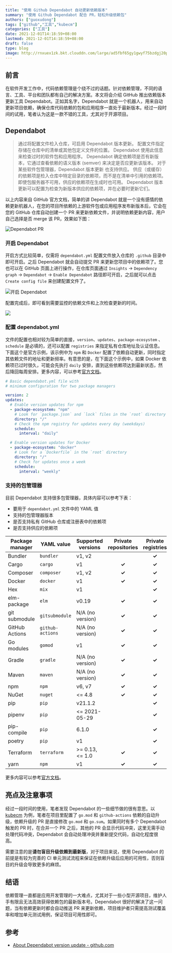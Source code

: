 ```yaml
---
title: "使用 Github Dependabot 自动更新依赖版本"
summary: "使用 Github Dependabot 配合 PR，轻松升级依赖包"
authors: ["guoxudong"]
tags: ["github","工具","kubecm"]
categories: ["工具"]
date: 2021-12-01T14:18:59+08:00
lastmod: 2021-12-01T14:18:59+08:00
draft: false
type: blog
image: http://rnxuex1zk.bkt.clouddn.com/large/ad5fbf65gy1gwyf75bzdgj20p00anq9w.jpg
---
```

## 前言

在软件开发工作中，代码依赖管理是个绕不过的话题。针对依赖管理，不同的语言、工具、平台和团队都有自己的解决方案。本文将会介绍 GitHub 推出依赖版本更新工具 Dependabot。正如其名字，Dependabot 就是一个机器人，用来自动更新项目依赖，确保仓库代码依赖的包和应用程序一直处于最新版本。经过一段时间的试用，笔者认为这是一款不错的工具，尤其对于开源项目。

## Dependabot

> 通过将配置文件检入仓库，可启用 Dependabot 版本更新。 配置文件指定存储在仓库中的清单或其他包定义文件的位置。 Dependabot 使用此信息来检查过时的软件包和应用程序。 Dependabot 确定依赖项是否有新版本，它通过查看依赖的语义版本 (semver) 来决定是否应更新该版本。 对于某些软件包管理器，Dependabot 版本更新 也支持供应。 供应（或缓存）的依赖项是检入仓库中特定目录的依赖项，而不是在清单中引用的依赖项。 即使包服务器不可用，供应的依赖项在生成时也可用。 Dependabot 版本更新可以配置为检查为新版本供应的依赖项，并在必要时更新它们。

以上内容来自 GitHub 官方文档，简单的讲 Dependabot 就是一个没有感情的依赖更新机器人，在您的项目所依赖的上游软件包或应用程序发布新版本后，它会在您的 GitHub 仓库自动创建一个 PR 来更新依赖文件，并说明依赖更新内容，用户自己选择是否 merge 该 PR，效果如下图：

![Dependabot PR](http://rnxuex1zk.bkt.clouddn.com/large/ad5fbf65gy1gwybrb0l31j21z0144tud.jpg)

### 开启 Dependabot

开启方式比较简单，仅需将 `dependabot.yml` 配置文件放入仓库的 `.github` 目录中即可开启。之后 Dependabot 就会自动提交 PR 来更新您项目中的依赖项了。您也可以在 GitHub 页面上进行操作，在仓库页面通过 `Insights` -> `Dependency graph` -> `Dependabot` -> `Enable Dependabot` 路径即可开启，之后就可以点击 `Create config file` 来创建配置文件了。

![开启 Dependabot](http://rnxuex1zk.bkt.clouddn.com/large/ad5fbf65gy1gwyc6ro8brj21zq0vathl.jpg)

配置完成后，即可看到需要监控的依赖文件和上次检查更新的时间。

![](http://rnxuex1zk.bkt.clouddn.com/large/ad5fbf65gy1gwycg01mi7j21wo0ke11x.jpg)

### 配置 dependabot.yml

文件的配置也相对较为简单的直接，`version`、`updates`、`package-ecosystem` 、`schedule` 是必填的，还可以配置 `registries` 来指定私有仓库地址及认证信息。下面这个是官方示例，该示例中为 `npm` 和 `Docker` 配置了依赖自动更新，同时指定其依赖文件的地址和更新频率。有意思的是，在下面这个示例中，如果 Docker 依赖项已过时很久，可能会先执行 `daily` 安排，直到这些依赖项达到最新状态，然后降回每周安排。更多内容，可以参考[官方文档](https://docs.github.com/en/code-security/supply-chain-security/keeping-your-dependencies-updated-automatically/configuration-options-for-dependency-updates)。

```yaml
# Basic dependabot.yml file with
# minimum configuration for two package managers

version: 2
updates:
  # Enable version updates for npm
  - package-ecosystem: "npm"
    # Look for `package.json` and `lock` files in the `root` directory
    directory: "/"
    # Check the npm registry for updates every day (weekdays)
    schedule:
      interval: "daily"

  # Enable version updates for Docker
  - package-ecosystem: "docker"
    # Look for a `Dockerfile` in the `root` directory
    directory: "/"
    # Check for updates once a week
    schedule:
      interval: "weekly"
```

### 支持的包管理器

目前 Dependabot 支持很多包管理器，具体内容可以参考下表：

- 要用于 `dependabot.yml` 文件中的 YAML 值
- 支持的包管理器版本
- 是否支持私有 GitHub 仓库或注册表中的依赖项
- 是否支持供应的依赖项

Package manager | YAML value      | Supported versions | Private repositories | Private registries | Vendoring 
---------------|------------------|------------------|:---:|:---:|:---:
Bundler        | `bundler`        | v1, v2           | | **✓** | **✓** |
Cargo          | `cargo`          | v1               | **✓** | **✓** | |
Composer       | `composer`       | v1, v2           | **✓** | **✓** | |
Docker         | `docker`         | v1               | **✓** | **✓** | |
Hex            | `mix`            | v1               | | **✓** | |
elm-package    | `elm`            | v0.19            | **✓** | **✓** | |
git submodule  | `gitsubmodule`   | N/A (no version) | **✓** | **✓** | |
GitHub Actions | `github-actions` | N/A (no version) | **✓** | **✓** | |
Go modules     | `gomod`          | v1               | **✓** | **✓** | **✓** |
Gradle         | `gradle`         | N/A (no version)   | **✓** | **✓** | |
Maven          | `maven`          | N/A (no version)   | **✓** | **✓** | |
npm            | `npm`            | v6, v7           | **✓** | **✓** | |
NuGet          | `nuget`          | <= 4.8 | **✓** | **✓** | |
pip            | `pip`            | v21.1.2          | | **✓** | |
pipenv         | `pip`            | <= 2021-05-29    | | **✓** | |
pip-compile    | `pip`            | 6.1.0            | | **✓** | |
poetry         | `pip`            | v1               | | **✓** | |
Terraform      | `terraform`      | >= 0.13, <= 1.0  | **✓** | **✓** | |
yarn           | `npm`            | v1               | **✓** | **✓** | |
<!-- markdown-link-check-disable-next-line -->
更多内容可以参考[官方文档](https://docs.github.com/en/code-security/supply-chain-security/keeping-your-dependencies-updated-automatically/about-dependabot-version-updates#supported-repositories-and-ecosystems)。

## 亮点及注意事项

经过一段时间的使用，笔者发现 Dependabot 的一些细节做的很有意思。以 [kubecm](https://github.com/sunny0826/kubecm) 为例，笔者在项目里配置了 `go.mod` 和 `github-actions` 依赖的自动升级，依赖升级的 PR 是直接修改 `go.mod` 和 `go.sum`。如果同时有多个 Dependabot 触发的 PR 时，在合并一个 PR 之后，其他的 PR 会显示代码冲突，这里无需手动处理代码冲突，Dependabot 会自动处理冲突并重新提交代码，自动化程度很高。

需要注意的是**请勿盲目升级依赖到最新版**，对于项目来说，使用 Dependabot 的前提是有较为完善的 CI 单元测试流程来保证在依赖升级后应用的可用性，否则盲目的升级会导致更多的麻烦。

## 结语

依赖管理一直都是应用开发管理的一大难点，尤其对于一些小型开源项目，维护人手有限且无法高效获得依赖包的最新版本号。Dependabot 很好的解决了这一问题，当有依赖更新时都会自动推送 PR 来更新依赖，项目维护者只需提高测试覆盖率和增加单元测试用例，保证项目可用性即可。

## 参考
<!-- markdown-link-check-disable-next-line -->
- [About Dependabot version update - github.com](https://docs.github.com/en/code-security/supply-chain-security/keeping-your-dependencies-updated-automatically/about-dependabot-version-updates)
